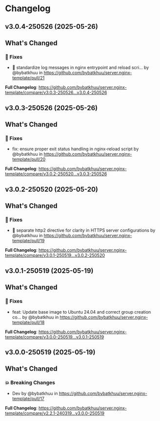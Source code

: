 # Changelog

## v3.0.4-250526 (2025-05-26)

<!-- Release notes generated using configuration in .github/release.yml at v3.0.4-250526 -->

## What's Changed
### 🐛 Fixes
* :hammer: standardize log messages in nginx entrypoint and reload scri… by @bybatkhuu in https://github.com/bybatkhuu/server.nginx-template/pull/21


**Full Changelog**: https://github.com/bybatkhuu/server.nginx-template/compare/v3.0.3-250526...v3.0.4-250526

## v3.0.3-250526 (2025-05-26)

<!-- Release notes generated using configuration in .github/release.yml at v3.0.3-250526 -->

## What's Changed
### 🐛 Fixes
* fix: ensure proper exit status handling in nginx-reload script by @bybatkhuu in https://github.com/bybatkhuu/server.nginx-template/pull/20


**Full Changelog**: https://github.com/bybatkhuu/server.nginx-template/compare/v3.0.2-250520...v3.0.3-250526

## v3.0.2-250520 (2025-05-20)

<!-- Release notes generated using configuration in .github/release.yml at v3.0.2-250520 -->

## What's Changed
### 🐛 Fixes
* :bug: separate http2 directive for clarity in HTTPS server configurations by @bybatkhuu in https://github.com/bybatkhuu/server.nginx-template/pull/19


**Full Changelog**: https://github.com/bybatkhuu/server.nginx-template/compare/v3.0.1-250519...v3.0.2-250520

## v3.0.1-250519 (2025-05-19)

<!-- Release notes generated using configuration in .github/release.yml at v3.0.1-250519 -->

## What's Changed
### 🐛 Fixes
* feat: Update base image to Ubuntu 24.04 and correct group creation co… by @bybatkhuu in https://github.com/bybatkhuu/server.nginx-template/pull/18


**Full Changelog**: https://github.com/bybatkhuu/server.nginx-template/compare/v3.0.0-250519...v3.0.1-250519

## v3.0.0-250519 (2025-05-19)

<!-- Release notes generated using configuration in .github/release.yml at v3.0.0-250519 -->

## What's Changed
### 💥 Breaking Changes
* Dev by @bybatkhuu in https://github.com/bybatkhuu/server.nginx-template/pull/17


**Full Changelog**: https://github.com/bybatkhuu/server.nginx-template/compare/v2.2.1-240319...v3.0.0-250519
